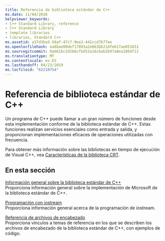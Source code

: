 ```yaml
---
title: Referencia de biblioteca estándar de C++
ms.date: 11/04/2016
helpviewer_keywords:
- C++ Standard Library, reference
- C++ Standard Library
- template libraries
- libraries, Standard C++
ms.assetid: a37d3ba3-58af-47c7-9ee2-441ccd7b77ee
ms.openlocfilehash: ea8bae08def17093a2e663bb21dfe617ae851651
ms.sourcegitcommit: 0ab61bc3d2b6cfbd52a16c6ab2b97a8ea1864f12
ms.translationtype: MT
ms.contentlocale: es-ES
ms.lasthandoff: 04/23/2019
ms.locfileid: "62210754"
---
```

# <a name="c-standard-library-reference"></a>Referencia de biblioteca estándar de C++

Un programa de C++ puede llamar a un gran número de funciones desde esta implementación conforme de la biblioteca estándar de C++. Estas funciones realizan servicios esenciales como entrada y salida, y proporcionan implementaciones eficaces de operaciones utilizadas con frecuencia.

Para obtener más información sobre las bibliotecas en tiempo de ejecución de Visual C++, vea [Características de la biblioteca CRT](../c-runtime-library/crt-library-features.md).

## <a name="in-this-section"></a>En esta sección

[Información general sobre la biblioteca estándar de C++](../standard-library/cpp-standard-library-overview.md)<br/>
Proporciona información general sobre la implementación de Microsoft de la biblioteca estándar de C++.

[Programación con iostream](../standard-library/iostream-programming.md)<br/>
Proporciona información general acerca de la programación de iostream.

[Referencia de archivos de encabezado](../standard-library/cpp-standard-library-header-files.md)<br/>
Proporciona vínculos a temas de referencia en los que se describen los archivos de encabezado de la biblioteca estándar de C++, con ejemplos de código.
